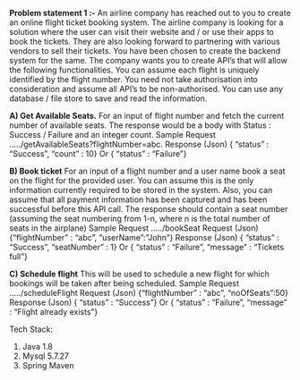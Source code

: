 **Problem statement 1 :-**
An airline company has reached out to you to create an online flight ticket booking system. The
airline company is looking for a solution where the user can visit their website and / or use their
apps to book the tickets. They are also looking forward to partnering with various vendors to sell
their tickets.
You have been chosen to create the backend system for the same. The company wants you to
create API’s that will allow the following functionalities.
You can assume each flight is uniquely identified by the flight number.
You need not take authorisation into consideration and assume all API’s to be non-authorised.
You can use any database / file store to save and read the information.

**A) Get Available Seats.**
For an input of flight number and fetch the current number of available seats.
The response would be a body with Status : Success / Failure and an integer count.
Sample
Request …../getAvailableSeats?flightNumber=abc.
Response (Json) { “status” : “Success”, “count” : 10}
Or { “status” : “Failure”}

**B) Book ticket**
For an input of a flight number and a user name book a seat on the flight for the provided user.
You can assume this is the only information currently required to be stored in the system. Also,
you can assume that all payment information has been captured and has been successful before
this API call.
The response should contain a seat number (assuming the seat numbering from 1-n, where n is
the total number of seats in the airplane)
Sample
Request …../bookSeat
Request (Json) {“flightNumber” : “abc”, “userName”:”John”}
Response (Json) { “status” : “Success”, “seatNumber” : 1}
Or { “status” : “Failure”, “message” : “Tickets full”}

**C) Schedule flight**
This will be used to schedule a new flight for which bookings will be taken after being scheduled.
Sample
Request …../scheduleFlight
Request (Json) {“flightNumber” : “abc”, “noOfSeats”:50}
Response (Json) { “status” : “Success”}
Or { “status” : “Failure”, “message” : “Flight already exists”}


Tech Stack:
1. Java 1.8
2. Mysql 5.7.27
3. Spring Maven